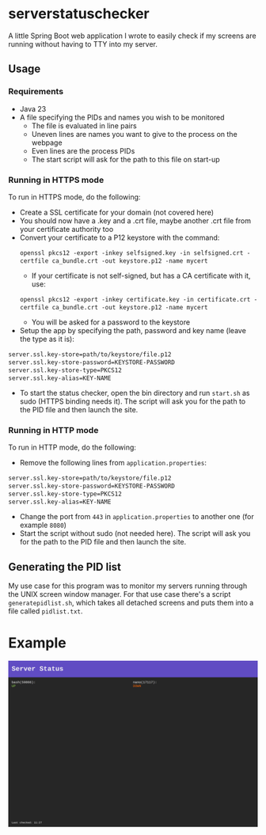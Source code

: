 # serverstatuschecker

A little Spring Boot web application I wrote to easily check if my screens are running without having to TTY into my server.

## Usage

### Requirements

- Java 23
- A file specifying the PIDs and names you wish to be monitored
    - The file is evaluated in line pairs
    - Uneven lines are names you want to give to the process on the webpage
    - Even lines are the process PIDs
    - The start script will ask for the path to this file on start-up

### Running in HTTPS mode

To run in HTTPS mode, do the following:

- Create a SSL certificate for your domain (not covered here)
- You should now have a .key and a .crt file, maybe another .crt file from your certificate authority too
- Convert your certificate to a P12 keystore with the command:
    ```
    openssl pkcs12 -export -inkey selfsigned.key -in selfsigned.crt -certfile ca_bundle.crt -out keystore.p12 -name mycert
    ```
    - If your certificate is not self-signed, but has a CA certificate with it, use:
    ```
    openssl pkcs12 -export -inkey certificate.key -in certificate.crt -certfile ca_bundle.crt -out keystore.p12 -name mycert
    ```
    - You will be asked for a password to the keystore
- Setup the app by specifying the path, password and key name (leave the type as it is):
```
server.ssl.key-store=path/to/keystore/file.p12
server.ssl.key-store-password=KEYSTORE-PASSWORD
server.ssl.key-store-type=PKCS12
server.ssl.key-alias=KEY-NAME
```

- To start the status checker, open the bin directory and run `start.sh` as sudo (HTTPS binding needs it). The script will ask you for the path to the PID file and then launch the site.

### Running in HTTP mode

To run in HTTP mode, do the following:
- Remove the following lines from `application.properties`:
```
server.ssl.key-store=path/to/keystore/file.p12
server.ssl.key-store-password=KEYSTORE-PASSWORD
server.ssl.key-store-type=PKCS12
server.ssl.key-alias=KEY-NAME
```
- Change the port from `443` in `application.properties` to another one (for example `8080`)
- Start the script without sudo (not needed here). The script will ask you for the path to the PID file and then launch the site.

## Generating the PID list

My use case for this program was to monitor my servers running through the UNIX screen window manager. For that use case there's a script `generatepidlist.sh`, which takes all detached screens and puts them into a file called `pidlist.txt`.

# Example

![Website screenshot](example.png)